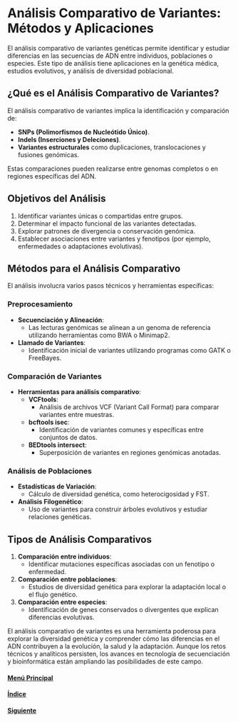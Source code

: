 # **Análisis Comparativo de Variantes: Métodos y Aplicaciones**

El análisis comparativo de variantes genéticas permite identificar y estudiar diferencias en las secuencias de ADN entre individuos, poblaciones o especies. Este tipo de análisis tiene aplicaciones en la genética médica, estudios evolutivos, y análisis de diversidad poblacional.

## **¿Qué es el Análisis Comparativo de Variantes?**
El análisis comparativo de variantes implica la identificación y comparación de:
- **SNPs (Polimorfismos de Nucleótido Único)**.
- **Indels (Inserciones y Deleciones)**.
- **Variantes estructurales** como duplicaciones, translocaciones y fusiones genómicas.

Estas comparaciones pueden realizarse entre genomas completos o en regiones específicas del ADN.

## **Objetivos del Análisis**
1. Identificar variantes únicas o compartidas entre grupos.
2. Determinar el impacto funcional de las variantes detectadas.
3. Explorar patrones de divergencia o conservación genómica.
4. Establecer asociaciones entre variantes y fenotipos (por ejemplo, enfermedades o adaptaciones evolutivas).

## **Métodos para el Análisis Comparativo**
El análisis involucra varios pasos técnicos y herramientas específicas:

### **Preprocesamiento**
- **Secuenciación y Alineación**:
  - Las lecturas genómicas se alinean a un genoma de referencia utilizando herramientas como BWA o Minimap2.
- **Llamado de Variantes**:
  - Identificación inicial de variantes utilizando programas como GATK o FreeBayes.

### **Comparación de Variantes**
- **Herramientas para análisis comparativo**:
  - **VCFtools**:
    - Análisis de archivos VCF (Variant Call Format) para comparar variantes entre muestras.
  - **bcftools isec**:
    - Identificación de variantes comunes y específicas entre conjuntos de datos.
  - **BEDtools intersect**:
    - Superposición de variantes en regiones genómicas anotadas.

### **Análisis de Poblaciones**
- **Estadísticas de Variación**:
  - Cálculo de diversidad genética, como heterocigosidad y FST.
- **Análisis Filogenético**:
  - Uso de variantes para construir árboles evolutivos y estudiar relaciones genéticas.

## **Tipos de Análisis Comparativos**
1. **Comparación entre individuos**:
   - Identificar mutaciones específicas asociadas con un fenotipo o enfermedad.
2. **Comparación entre poblaciones**:
   - Estudios de diversidad genética para explorar la adaptación local o el flujo genético.
3. **Comparación entre especies**:
   - Identificación de genes conservados o divergentes que explican diferencias evolutivas.

El análisis comparativo de variantes es una herramienta poderosa para explorar la diversidad genética y comprender cómo las diferencias en el ADN contribuyen a la evolución, la salud y la adaptación. Aunque los retos técnicos y analíticos persisten, los avances en tecnología de secuenciación y bioinformática están ampliando las posibilidades de este campo.

#### [Menú Principal](../../index.md)
#### [Índice](./index.md)
#### [Siguiente](./06_aplicacionesvariantes.md)